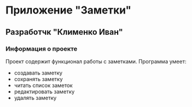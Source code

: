 # Приложение "Заметки"
## Разработчк "Клименко Иван"
### Информация о проекте
Проект содержит функционал работы с заметками. 
Программа умеет:
+ создавать заметку
+ сохранять заметку
+ читать список заметок
+ редактировать заметку
+ удалять заметку

